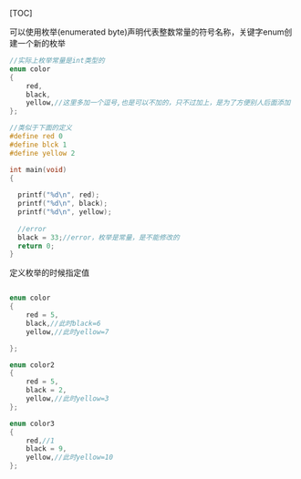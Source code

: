 [TOC]

可以使用枚举(enumerated byte)声明代表整数常量的符号名称，关键字enum创建一个新的枚举

```c
//实际上枚举常量是int类型的
enum color
{
	red,
	black,
	yellow,//这里多加一个逗号,也是可以不加的，只不过加上，是为了方便别人后面添加
};

//类似于下面的定义
#define red 0
#define blck 1
#define yellow 2

int main(void)
{
  
  printf("%d\n", red);
  printf("%d\n", black);
  printf("%d\n", yellow);
  
  //error
  black = 33;//error，枚举是常量，是不能修改的
  return 0;
}
```

定义枚举的时候指定值

```c

enum color
{
	red = 5,
	black,//此时black=6
	yellow,//此时yellow=7

};

enum color2
{
	red = 5,
	black = 2,
	yellow,//此时yellow=3
};

enum color3
{
	red,//1
	black = 9,
	yellow,//此时yellow=10
};

```

